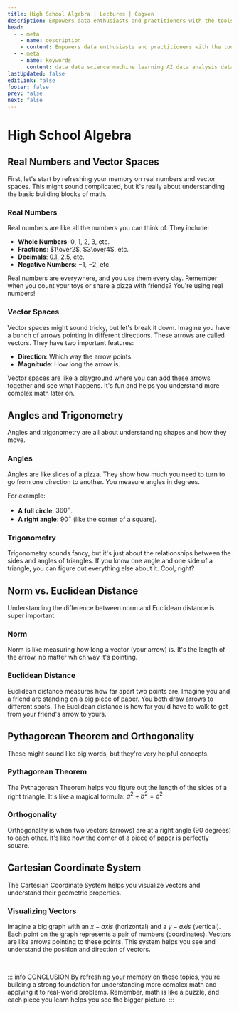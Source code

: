 ```yaml
---
title: High School Algebra | Lectures | Cogxen
description: Empowers data enthusiasts and practitioners with the tools and knowledge to unlock the potential of data.
head:
  - - meta
    - name: description
    - content: Empowers data enthusiasts and practitioners with the tools and knowledge to unlock the potential of data.
  - - meta
    - name: keywords
      content: data data science machine learning AI data analysis data-driven data enthusiasts data practitioners
lastUpdated: false
editLink: false
footer: false
prev: false
next: false
---
```


# High School Algebra

## Real Numbers and Vector Spaces

First, let's start by refreshing your memory on real numbers and vector spaces. This might sound complicated, but it's really about understanding the basic building blocks of math.

### Real Numbers

Real numbers are like all the numbers you can think of. They include:

- **Whole Numbers**: $0$, $1$, $2$, $3$, etc.
- **Fractions**: $1\over2$, $3\over4$, etc.
- **Decimals**: $0.1$, $2.5$, etc.
- **Negative Numbers**: $-1$, $-2$, etc.

Real numbers are everywhere, and you use them every day. Remember when you count your toys or share a pizza with friends? You're using real numbers!

### Vector Spaces

Vector spaces might sound tricky, but let's break it down. Imagine you have a bunch of arrows pointing in different directions. These arrows are called vectors. They have two important features:

- **Direction**: Which way the arrow points.
- **Magnitude**: How long the arrow is.

Vector spaces are like a playground where you can add these arrows together and see what happens. It's fun and helps you understand more complex math later on.

## Angles and Trigonometry

Angles and trigonometry are all about understanding shapes and how they move.

### Angles

Angles are like slices of a pizza. They show how much you need to turn to go from one direction to another. You measure angles in degrees.

<ImageCard
img_url="https://i.imgur.com/DRhyPyo.png"
alt="Angels"
caption="Angels"
copyright_owner="en.wikipedia.org"
:bordered="true"
/>

For example:

- **A full circle**: $360^\circ$.
- **A right angle**: $90^\circ$ (like the corner of a square).

### Trigonometry

Trigonometry sounds fancy, but it's just about the relationships between the sides and angles of triangles. If you know one angle and one side of a triangle, you can figure out everything else about it. Cool, right?

## Norm vs. Euclidean Distance

Understanding the difference between norm and Euclidean distance is super important.

### Norm

Norm is like measuring how long a vector (your arrow) is. It's the length of the arrow, no matter which way it's pointing.

### Euclidean Distance

Euclidean distance measures how far apart two points are. Imagine you and a friend are standing on a big piece of paper. You both draw arrows to different spots. The Euclidean distance is how far you'd have to walk to get from your friend's arrow to yours.

<ImageCard
img_url="https://i.imgur.com/jAqSubd.png"
alt="Euclidean Distance"
caption="Euclidean Distance"
copyright_owner="en.wikipedia.org"
:bordered="true"
/>

## Pythagorean Theorem and Orthogonality

These might sound like big words, but they're very helpful concepts.

### Pythagorean Theorem

The Pythagorean Theorem helps you figure out the length of the sides of a right triangle. It's like a magical formula: $a^2+b^2=c^2$

<ImageCard
img_url="https://i.imgur.com/ebpFnhJ.png"
alt="Pythagorean Theorem"
caption="Pythagorean Theorem"
copyright_owner="en.wikipedia.org"
:bordered="true"
/>

### Orthogonality

Orthogonality is when two vectors (arrows) are at a right angle (90 degrees) to each other. It's like how the corner of a piece of paper is perfectly square.

<ImageCard
img_url="https://i.imgur.com/dLlLfk7.png"
alt="Orthogonality"
caption="Orthogonality"
copyright_owner="en.wikipedia.org"
:bordered="true"
/>

## Cartesian Coordinate System

The Cartesian Coordinate System helps you visualize vectors and understand their geometric properties.

<ImageCard
img_url="https://i.imgur.com/txdOOMr.png"
alt="Cartesian Coordinate Plane"
caption="Cartesian Coordinate Plane"
copyright_owner="en.wikipedia.org"
:bordered="true"
/>

### Visualizing Vectors

Imagine a big graph with an $x-axis$ (horizontal) and a $y-axis$ (vertical). Each point on the graph represents a pair of numbers (coordinates). Vectors are like arrows pointing to these points. This system helps you see and understand the position and direction of vectors.

<br />

::: info CONCLUSION
By refreshing your memory on these topics, you're building a strong foundation for understanding more complex math and applying it to real-world problems. Remember, math is like a puzzle, and each piece you learn helps you see the bigger picture.
:::
